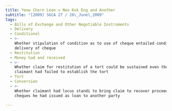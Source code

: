 ```yaml
---
title: Yeow Chern Lean v Neo Kok Eng and Another
subtitle: "[2009] SGCA 27 / 26\_June\_2009"
tags:
  - Bills of Exchange and Other Negotiable Instruments
  - Delivery
  - Conditional
  - >-
    Whether stipulation of condition as to use of cheque entailed conditional
    delivery of cheque
  - Restitution
  - Money had and received
  - >-
    Whether claim for restitution of a tort could be sustained even though
    claimant had failed to establish the tort
  - Tort
  - Conversion
  - >-
    Whether claimant had locus standi to bring claim to recover proceeds of
    cheques he had issued as loan to another party

---
```



